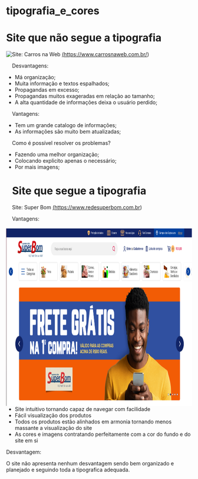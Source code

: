 # tipografia_e_cores
# Site que não segue a tipografia
Site: Carros na Web <a href="https://www.carrosnaweb.com.br/" target="_blank">(https://www.carrosnaweb.com.br/)</a>
<img align="left" height="480" 
  src="https://github.com/gabriel-ortolani/tipografia_e_cores/blob/main/site_nãoSegue-tipografia.png"/>
  
Desvantagens: 
- Má organização;
- Muita informação e textos espalhados;
- Propagandas em excesso;
- Propagandas muitos exageradas em relação ao tamanho;
- A alta quantidade de informações deixa o usuário perdido;

Vantagens:
- Tem um grande catalogo de informações;
- As informações são muito bem atualizadas;

Como é possível resolver os problemas?
- Fazendo uma melhor organização;
- Colocando explicito apenas o necessário;
- Por mais imagens;
# Site que segue a tipografia

Site: Super Bom  <a href="https://www.redesuperbom.com.br" target="_blank">(https://www.redesuperbom.com.br)</a>
<img align="left" height="480" width="550"
  src="https://github.com/gabriel-ortolani/tipografia_e_cores/blob/main/site_segue-tipografia.png"/>
  
Vantagens:
- Site intuitivo tornando capaz de navegar com facilidade
- Fácil visualização dos produtos
- Todos os produtos estão alinhados em armonia tornando menos massante a visualização do site
- As cores e imagens contratando perfeitamente com a cor do fundo e do site em si

Desvantagem:

O site não apresenta nenhum desvantagem sendo bem organizado e planejado e seguindo toda a tipografica adequada.


